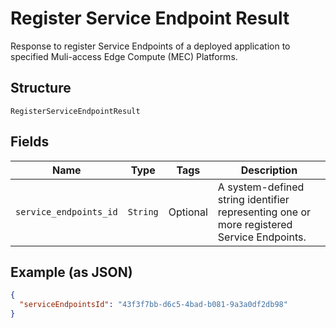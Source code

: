 
# Register Service Endpoint Result

Response to register Service Endpoints of a deployed application to specified Muli-access Edge Compute (MEC) Platforms.

## Structure

`RegisterServiceEndpointResult`

## Fields

| Name | Type | Tags | Description |
|  --- | --- | --- | --- |
| `service_endpoints_id` | `String` | Optional | A system-defined string identifier representing one or more registered Service Endpoints. |

## Example (as JSON)

```json
{
  "serviceEndpointsId": "43f3f7bb-d6c5-4bad-b081-9a3a0df2db98"
}
```

